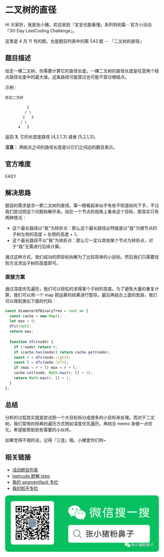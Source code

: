 # 二叉树的直径

Hi 大家好，我是张小猪。欢迎来到『宝宝也能看懂』系列特别篇 - 官方小活动 『30-Day LeetCoding Challenge』。

这里是 4 月 11 号的题，也是题目列表中的第 543 题 -- 『二叉树的直径』

## 题目描述

给定一棵二叉树，你需要计算它的直径长度。一棵二叉树的直径长度是任意两个结点路径长度中的最大值。这条路径可能穿过也可能不穿过根结点。

示例 :

```shell
给定二叉树

          1
         / \
        2   3
       / \
      4   5
```

返回 __3__, 它的长度是路径 [4,2,1,3] 或者 [5,2,1,3]。

__注意：__ 两结点之间的路径长度是以它们之间边的数目表示。

## 官方难度

EASY

## 解决思路

题目的需求是求一颗二叉树的直径。第一眼看起来似乎有些不知道如何下手，不过我们尝试把这个问题拆解开来。站在一个节点的视角上看来这个目标，那其实只有两种情况：

- 这个最长路径以"我"为转折点：那么这个最长路径必然就是以"我"为根节点的子树左侧的高度 + 右侧的高度 + 1。
- 这个最长路径不以"我"为转折点：那么它一定以其他某个节点为转折点，对于"我"无需进行后续计算。

通过这种方式，我们成功的把目标拆解为了比较简单的小目标。然后我们只需要找到方法求出子树的高度即可。

### 直接方案

通过深度优先遍历，我们可以轻松的求得某个子树的高度。为了避免大量的重复计算，我们可以用一个 map 把运算的结果进行暂存。最后再结合上面的思路，我们可以得到类似下面的代码：

```js
const diameterOfBinaryTree = root => {
  const cache = new Map();
  let max = 0;
  dfs(root);
  return max;

  function dfs(node) {
    if (!node) return 0;
    if (cache.has(node)) return cache.get(node);
    const r = dfs(node.right);
    const l = dfs(node.left);
    if (max < r + l) max = r + l;
    cache.set(node, Math.max(r, l) + 1);
    return Math.max(r, l) + 1;
  }
};
```

## 总结

分析的过程其实就是尝试把一个大目标拆分成很多的小目标来处理。而对于二叉树，我们常用的经典的遍历方式例如深度优先遍历，再结合 memo 来做一点优化。希望能帮助到有需要的小伙伴。

如果觉得不错的话，记得『三连』哦。小猪爱你们哟~

## 相关链接

- [活动题目列表](https://github.com/poppinlp/leetcode#30-day-leetcoding-challenge)
- [leetcode 题解 repo](https://github.com/poppinlp/leetcode)
- [我的 segmentfault 专栏](https://segmentfault.com/blog/zxzfbz)
- [我的知乎专栏](https://zhuanlan.zhihu.com/zxzfbz)

![我的微信公众号：张小猪粉鼻子](../resources/qrcode_green.jpeg)
